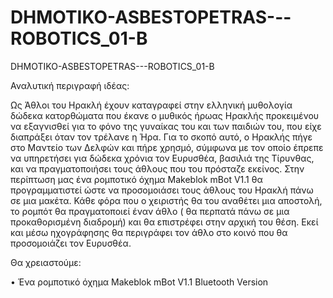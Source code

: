 # DHMOTIKO-ASBESTOPETRAS---ROBOTICS_01-B
DHMOTIKO-ASBESTOPETRAS---ROBOTICS_01-B

Αναλυτική περιγραφή ιδέας:

Ως Άθλοι του Ηρακλή έχουν καταγραφεί στην ελληνική μυθολογία δώδεκα κατορθώματα που έκανε ο μυθικός ήρωας Ηρακλής προκειμένου να εξαγνισθεί για το φόνο της γυναίκας του και των παιδιών του, που είχε διαπράξει όταν τον τρέλανε η Ήρα. Για το σκοπό αυτό, ο Ηρακλής πήγε στο Μαντείο των Δελφών και πήρε χρησμό, σύμφωνα με τον οποίο έπρεπε να υπηρετήσει για δώδεκα χρόνια τον Ευρυσθέα, βασιλιά της Τίρυνθας, και να πραγματοποιήσει τους άθλους που του πρόσταζε εκείνος.
Στην περίπτωση μας ένα ρομποτικό όχημα Makeblok mBot V1.1 θα προγραμματιστεί ώστε να προσομοιάσει τους άθλους του Ηρακλή πάνω σε μια μακέτα. Κάθε φόρα που ο χειριστής θα του αναθέτει μια αποστολή, το ρομπότ θα πραγματοποιεί έναν άθλο ( θα περπατά πάνω σε μια προκαθορισμένη διαδρομή) και θα επιστρέφει στην αρχική του θέση. Εκεί και μέσω ηχογράφησης θα περιγράφει τον άθλο στο κοινό που θα προσομοιάζει τον Ευρυσθέα.

Θα χρειαστούμε:

•	Ένα ρομποτικό όχημα Makeblok mBot V1.1 Bluetooth Version
